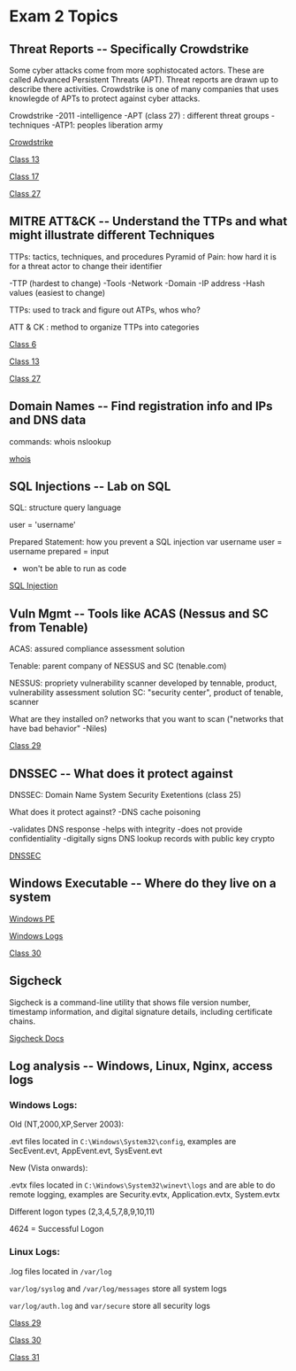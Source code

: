 # Exam 2 Topics

## Threat Reports -- Specifically Crowdstrike

Some cyber attacks come from more sophistocated actors. These are called Advanced Persistent Threats (APT). Threat reports are drawn up to describe there activities. Crowdstrike is one of many companies that uses knowlegde of APTs to protect against cyber attacks.

Crowdstrike
-2011
-intelligence
-APT (class 27) : different threat groups 
-techniques 
-ATP1: peoples liberation army 

[Crowdstrike](https://www.crowdstrike.com/about-crowdstrike/)

[Class 13](https://github.com/Spencer-Kotys/help/blob/main/Computer_and_Network_Security/CNS_Classes.md#class-13----intro-to-cyber)

[Class 17](https://github.com/Spencer-Kotys/help/blob/main/Computer_and_Network_Security/CNS_Classes.md#class-17-intrusion-detection-and-intrusion-prevention-systems)

[Class 27](https://github.com/Spencer-Kotys/help/blob/main/Computer_and_Network_Security/CNS_Classes.md#class-27---cyber-threats-and-defenses)

## MITRE ATT&CK -- Understand the TTPs and what might illustrate different Techniques

TTPs: tactics, techniques, and procedures 
Pyramid of Pain: how hard it is for a threat actor to change their identifier 

-TTP (hardest to change)
-Tools
-Network
-Domain
-IP address
-Hash values (easiest to change)

TTPs: used to track and figure out ATPs, whos who?

ATT & CK : method to organize TTPs into categories



[Class 6](https://github.com/Spencer-Kotys/help/blob/main/Computer_and_Network_Security/CNS_Classes.md#class-06-mitre-attck)

[Class 13](https://github.com/Spencer-Kotys/help/blob/main/Computer_and_Network_Security/CNS_Classes.md#class-13----intro-to-cyber)

[Class 27](https://github.com/Spencer-Kotys/help/blob/main/Computer_and_Network_Security/CNS_Classes.md#class-27---cyber-threats-and-defenses)

## Domain Names -- Find registration info and IPs and DNS data

commands:
whois
nslookup

[whois](https://www.tecmint.com/whois-command-get-domain-and-ip-address-information/)

## SQL Injections -- Lab on SQL

SQL: structure query language 

user = 'username'

Prepared Statement: how you prevent a SQL injection
var username 
user = username 
prepared = input 
* won't be able to run as code

[SQL Injection](https://github.com/macee/cns/blob/2020f/labs/lab_09_SQL_inject/lab_09.md#test-sql-injection-string)

## Vuln Mgmt -- Tools like ACAS (Nessus and SC from Tenable) 

ACAS: assured compliance assessment solution

Tenable: parent company of NESSUS and SC (tenable.com)

NESSUS: propriety vulnerability scanner developed by tennable, product, vulnerability assessment solution 
SC: "security center", product of tenable, scanner

What are they installed on? networks that you want to scan ("networks that have bad behavior" -Niles)



[Class 29](https://github.com/Spencer-Kotys/help/blob/main/Computer_and_Network_Security/CNS_Classes.md#class-29-logging-and-vuln-management)

## DNSSEC -- What does it protect against

DNSSEC: Domain Name System Security Exetentions (class 25)

What does it protect against? 
-DNS cache poisoning 

-validates DNS response 
-helps with integrity 
-does not provide confidentiality 
-digitally signs DNS lookup records with public key crypto 

[DNSSEC](https://github.com/Spencer-Kotys/help/blob/main/Computer_and_Network_Security/CNS_Classes.md#dnssec)

## Windows Executable -- Where do they live on a system

[Windows PE](https://github.com/Spencer-Kotys/help/blob/main/Computer_and_Network_Security/CNS_Classes.md#windows-pe-file)

[Windows Logs](https://github.com/Spencer-Kotys/help/blob/main/Computer_and_Network_Security/CNS_Classes.md#windows-logs)

[Class 30](https://github.com/Spencer-Kotys/help/blob/main/Computer_and_Network_Security/CNS_Classes.md#class-30---windows-logging-the-files-are-in-the-computer)

## Sigcheck

Sigcheck is a command-line utility that shows file version number, timestamp information, and digital signature details, including certificate chains.

[Sigcheck Docs](https://docs.microsoft.com/en-us/sysinternals/downloads/sigcheck#:~:text=Sigcheck%20is%20a%20command%2Dline,signature%20details%2C%20including%20certificate%20chains.)

## Log analysis -- Windows, Linux, Nginx, access logs

### Windows Logs:

Old (NT,2000,XP,Server 2003):

.evt files located in `C:\Windows\System32\config`, examples are SecEvent.evt, AppEvent.evt, SysEvent.evt

New (Vista onwards):

.evtx files located in `C:\Windows\System32\winevt\logs` and are able to do remote logging, examples are Security.evtx, Application.evtx, System.evtx

Different logon types (2,3,4,5,7,8,9,10,11)

4624 = Successful Logon

### Linux Logs:

.log files located in `/var/log` 

`var/log/syslog` and `/var/log/messages` store all system logs

`var/log/auth.log` and `var/secure` store all security logs

[Class 29](https://github.com/Spencer-Kotys/help/blob/main/Computer_and_Network_Security/CNS_Classes.md#class-29-logging-and-vuln-management)

[Class 30](https://github.com/Spencer-Kotys/help/blob/main/Computer_and_Network_Security/CNS_Classes.md#class-30---windows-logging-the-files-are-in-the-computer)

[Class 31](https://github.com/Spencer-Kotys/help/blob/main/Computer_and_Network_Security/CNS_Classes.md#class-31---syslog)
